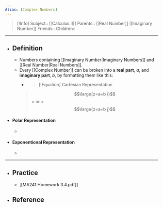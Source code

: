 ```yaml
---
Alias: [Complex Numbers]
---
```

> [!Info]
> Subject:: [[Calculus II]]
> Parents:: [[Real Number]] [[Imaginary Number]]
> Friends:: 
> Children:: 
---
- ## Definition
	- Numbers containing [[Imaginary Number|Imaginary Numbers]] and [[Real Number|Real Numbers]].
	- Every [[Complex Number]] can be broken into a **real part**, $a$, and **imaginary part**, $b$, by formatting them like this:
		- > [!Equation]
		  > Cartesian Representation
		>  $$\large{z=a+b i}$$
		  > or 
		  > $$\large{z=a+b j}$$
- #### Polar Representation
	- 
- #### Exponentional Representation
	- 
---
- ## Practice
	- [[MA241 Homework 3.4.pdf]]
- ## Reference